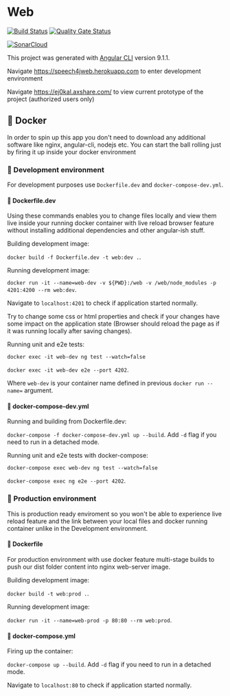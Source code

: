 # Web 

[![Build Status](https://travis-ci.com/speech4j/web.svg?branch=master)](https://travis-ci.com/speech4j/web) [![Quality Gate Status](https://sonarcloud.io/api/project_badges/measure?project=speech4j_speech-to-text-comparator-ui&metric=alert_status)](https://sonarcloud.io/dashboard?id=speech4j_speech-to-text-comparator-ui)

[![SonarCloud](https://sonarcloud.io/images/project_badges/sonarcloud-white.svg)](https://sonarcloud.io/dashboard?id=speech4j_speech-to-text-comparator-ui)


This project was generated with [Angular CLI](https://github.com/angular/angular-cli) version 9.1.1.

Navigate https://speech4jweb.herokuapp.com to enter development environment

Navigate https://ej0kal.axshare.com/ to view current prototype of the project (authorized users only)

## :whale: Docker

In order to spin up this app you don't need to download any additional software like nginx, angular-cli, nodejs etc.
You can start the ball rolling just by firing it up inside your docker environment


### :wrench: Development environment


For development purposes use `Dockerfile.dev` and `docker-compose-dev.yml`.


#### :blue_book: Dockerfile.dev

Using these commands enables you to change files locally and view them live inside your running docker container with
live reload browser feature without installing additional dependencies and other angular-ish stuff.

Building development image: 

`docker build -f Dockerfile.dev -t web:dev .`.

Running development image: 

`docker run -it --name=web-dev -v ${PWD}:/web -v /web/node_modules -p 4201:4200 --rm web:dev`.

Navigate to `localhost:4201` to check if application started normally.

Try to change some css or html properties and check if your changes have some impact on the application state 
(Browser should reload the page as if it was running locally after saving changes). 

Running unit and e2e tests: 

`docker exec -it web-dev ng test --watch=false`

`docker exec -it web-dev e2e --port 4202`. 

Where `web-dev` is your container name defined in previous `docker run --name=` argument.


#### :closed_book: docker-compose-dev.yml

Running and building from Dockerfile.dev: 

`docker-compose -f docker-compose-dev.yml up --build`. Add `-d` flag if you need to run in a detached mode.

Running unit and e2e tests with docker-compose:

`docker-compose exec web-dev ng test --watch=false`

`docker-compose exec ng e2e --port 4202`.


### :rocket: Production environment

This is production ready enviroment so you won't be able to experience live reload feature and the link between your local files
and docker running container unlike in the Development environment. 


#### :blue_book: Dockerfile

For production environment with use docker feature multi-stage builds to push our dist folder content into nginx web-server image.

Building development image: 

`docker build -t web:prod .`.

Running development image: 

`docker run -it --name=web-prod -p 80:80 --rm web:prod`.


#### :closed_book: docker-compose.yml

Firing up the container: 

`docker-compose up --build`. Add `-d` flag if you need to run in a detached mode.

Navigate to `localhost:80` to check if application started normally.
